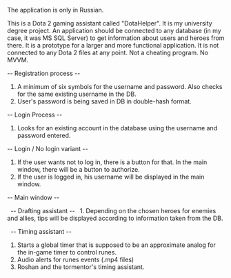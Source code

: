 The application is only in Russian.

This is a Dota 2 gaming assistant called "DotaHelper". It is my university degree project.
An application should be connected to any database (in my case, it was MS SQL Server) to get information about users and heroes from there.
It is a prototype for a larger and more functional application. It is not connected to any Dota 2 files at any point. Not a cheating program.
No MVVM.

-- Registration process --
1. A minimum of six symbols for the username and password. Also checks for the same existing username in the DB.
2. User's password is being saved in DB in double-hash format.

-- Login Process --
1. Looks for an existing account in the database using the username and password entered.

-- Login / No login variant -- 
1. If the user wants not to log in, there is a button for that. In the main window, there will be a button to authorize.
2. If the user is logged in, his username will be displayed in the main window.

-- Main window --

  -- Drafting assistant --
  1. Depending on the chosen heroes for enemies and allies, tips will be displayed according to information taken from the DB.

  -- Timing assistant --
  1. Starts a global timer that is supposed to be an approximate analog for the in-game timer to control runes. 
  2. Audio alerts for runes events (.mp4 files)
  3. Roshan and the tormentor's timing assistant.
